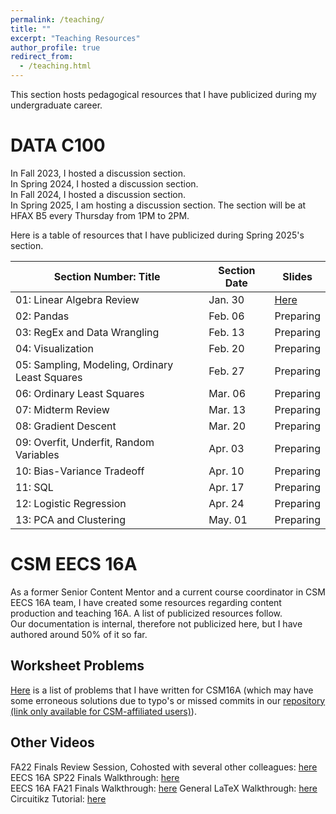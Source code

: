 ```yaml
---
permalink: /teaching/
title: ""
excerpt: "Teaching Resources"
author_profile: true
redirect_from: 
  - /teaching.html
---
```

This section hosts pedagogical resources that I have publicized during my undergraduate career.

DATA C100
======
In Fall 2023, I hosted a discussion section.\
In Spring 2024, I hosted a discussion section.\
In Fall 2024, I hosted a discussion section.\
In Spring 2025, I am hosting a discussion section. The section will be at HFAX B5 every Thursday from 1PM to 2PM.

Here is a table of resources that I have publicized during Spring 2025's section.

| Section Number: Title                          | Section Date | Slides                                                                                                       |
|------------------------------------------------|--------------|--------------------------------------------------------------------------------------------------------------|
| 01: Linear Algebra Review                      | Jan. 30        | [Here](https://1drv.ms/p/c/b131fdc900aa7401/ESQKGTeyfhlJg9sI_vrISUoBA9y0vZMwMjNU4FJI8wkJLg?e=aoiET1) |
| 02: Pandas                                     | Feb. 06        | Preparing |
| 03: RegEx and Data Wrangling                   | Feb. 13        | Preparing |
| 04: Visualization                              | Feb. 20        | Preparing |
| 05: Sampling, Modeling, Ordinary Least Squares | Feb. 27        | Preparing |
| 06: Ordinary Least Squares                     | Mar. 06        | Preparing |
| 07: Midterm Review                             | Mar. 13        | Preparing |
| 08: Gradient Descent                           | Mar. 20        | Preparing |
| 09: Overfit, Underfit, Random Variables        | Apr. 03        | Preparing |
| 10: Bias-Variance Tradeoff                     | Apr. 10        | Preparing |
| 11: SQL                                        | Apr. 17        | Preparing |
| 12: Logistic Regression                        | Apr. 24        | Preparing |
| 13: PCA and Clustering                         | May. 01        | Preparing |


CSM EECS 16A
======
As a former Senior Content Mentor and a current course coordinator in CSM EECS 16A team, I have created some resources
regarding content production and teaching 16A. A list of publicized resources follow.\
Our documentation is internal, therefore not publicized here, but I have authored around 50% of it so far.

## Worksheet Problems
[Here](https://drive.google.com/file/d/1-aqYUEP21PiCLoAGVdQzNmIJRM7AsG87/view?usp=sharing) is a list of problems that I have written for CSM16A (which may have some erroneous solutions due to typo's or missed commits in our [repository (link only available for CSM-affiliated users)](https://github.com/csmberkeley/csm-16a-v2)).

## Other Videos
FA22 Finals Review Session, Cohosted with several other colleagues: [here](https://www.youtube.com/watch?v=fTJHXGv5iUM)
EECS 16A SP22 Finals Walkthrough: [here](https://www.youtube.com/watch?v=EKBL9izmfgg&list=PL2Zt5-p8lNzSk01oL5AtRa4nzovw06sQG&pp=iAQB)\
EECS 16A FA21 Finals Walkthrough: [here](https://www.youtube.com/watch?v=0Vbe1sPvLPU&list=PL2Zt5-p8lNzTiFKXYYYSaj2t7mbFRWJka&pp=iAQB)
General LaTeX Walkthrough: [here](https://www.youtube.com/watch?v=CD9vNUgN33Q&list=PL2Zt5-p8lNzQ0ccnHPR-0PfjxCIk9tUHr&pp=iAQB)\
Circuitikz Tutorial: [here](https://www.youtube.com/watch?v=1tY3SBO3Gr4)
